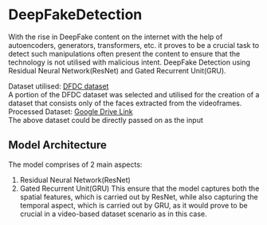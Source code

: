 # DeepFakeDetection
With the rise in DeepFake content on the internet with the help of autoencoders, generators, transformers, etc. it proves to be a crucial task to detect such manipulations often present the content to ensure that the technology is not utilised with malicious intent.
DeepFake Detection using Residual Neural Network(ResNet) and Gated Recurrent Unit(GRU).

Dataset utilised: [DFDC dataset](https://www.kaggle.com/competitions/deepfake-detection-challenge) <br/>
A portion of the DFDC dataset was selected and utilised for the creation of a dataset that consists only of the faces extracted from the videoframes. <br/>
Processed Dataset: [Google Drive Link](https://drive.google.com/drive/folders/1gDD9b9mBlsXJjlR6PPZ_6e9po1m0P0Tp?usp=sharing) <br/>
The above dataset could be directly passed on as the input

## Model Architecture
The model comprises of 2 main aspects:
1. Residual Neural Network(ResNet)
2. Gated Recurrent Unit(GRU)
This ensure that the model captures both the spatial features, which is carried out by ResNet, while also capturing the temporal aspect, which is carried out by GRU, as it would prove to be crucial in a video-based dataset scenario as in this case.
